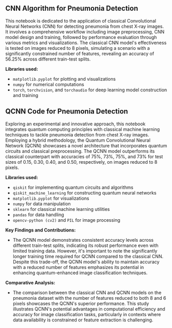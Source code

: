 <h2>CNN Algorithm for Pneumonia Detection</h2>
<p>This notebook is dedicated to the application of classical Convolutional Neural Networks (CNN) for detecting pneumonia from chest X-ray images. It involves a comprehensive workflow including image preprocessing, CNN model design and training, followed by performance evaluation through various metrics and visualizations. The classical CNN model's effectiveness is tested on images reduced to 8 pixels, simulating a scenario with a significantly constrained number of features, revealing an accuracy of 56.25% across different train-test splits.</p>

<b>Libraries used:</b>
<ul>
  <li><code>matplotlib.pyplot</code> for plotting and visualizations</li>
  <li><code>numpy</code> for numerical computations</li>
  <li><code>torch</code>, <code>torchvision</code>, and <code>torchaudio</code> for deep learning model construction and training</li>
</ul>

<h2>QCNN Code for Pneumonia Detection</h2>
<p>Exploring an experimental and innovative approach, this notebook integrates quantum computing principles with classical machine learning techniques to tackle pneumonia detection from chest X-ray images. Employing a hybrid methodology, the Quantum Convolutional Neural Network (QCNN) showcases a novel architecture that incorporates quantum circuits and classical preprocessing. The QCNN model outperforms its classical counterpart with accuracies of 75%, 73%, 75%, and 73% for test sizes of 0.15, 0.30, 0.40, and 0.50, respectively, on images reduced to 8 pixels.</p>

<b>Libraries used:</b>
<ul>
  <li><code>qiskit</code> for implementing quantum circuits and algorithms</li>
  <li><code>qiskit_machine_learning</code> for constructing quantum neural networks</li>
  <li><code>matplotlib.pyplot</code> for visualizations</li>
  <li><code>numpy</code> for data manipulation</li>
  <li><code>sklearn</code> for classical machine learning utilities</li>
  <li><code>pandas</code> for data handling</li>
  <li><code>opencv-python (cv2)</code> and <code>PIL</code> for image processing</li>
</ul>

<b>Key Findings and Contributions:</b>
<ul>
  <li>The QCNN model demonstrates consistent accuracy levels across different train-test splits, indicating its robust performance even with limited training data. However, it's important to note the significantly longer training time required for QCNN compared to the classical CNN. Despite this trade-off, the QCNN model's ability to maintain accuracy with a reduced number of features emphasizes its potential in enhancing quantum-enhanced image classification techniques.</li>
</ul>

<b>Comparative Analysis:</b>
<ul>
  <li>The comparison between the classical CNN and QCNN models on the pneumonia dataset with the number of features reduced to both 8 and 6 pixels showcases the QCNN's superior performance. This study illustrates QCNN's potential advantages in computational efficiency and accuracy for image classification tasks, particularly in contexts where data availability is constrained or feature extraction is challenging.</li>
</ul>
